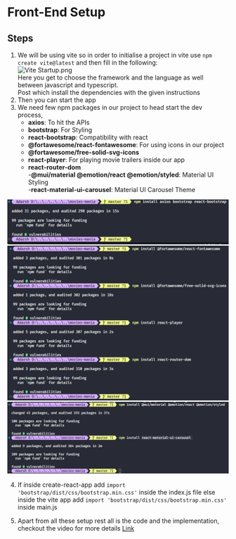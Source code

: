 # Front-End Setup

## Steps

1. We will be using vite so in order to initialise a project in vite use `npm create vite@latest` and then fill in the following:  
    ![Vite Startup.png](../_resources/4b3ee6ac64a0a98e66a60a9b0769e0d0.png)  
    Here you get to choose the framework and the language as well between javascript and typescript.  
    Post which install the dependencies with the given instructions
2. Then you can start the app
3. We need few npm packages in our project to head start the dev process,
    - **axios**: To hit the APIs
    - **bootstrap**: For Styling
    - **react-bootstrap**: Compatibility with react
    - **@fortawesome/react-fontawesome**: For using icons in our project
    - **@fortawesome/free-solid-svg-icons**
    - **react-player**: For playing movie trailers inside our app
    - **react-router-dom**  
        \-**@mui/material @emotion/react @emotion/styled**: Material UI Styling  
        \-**react-material-ui-carousel**: Material UI Carousel Theme

![4473228505e4522e27791cc7b2d52a6f.png](../resources/assets/4473228505e4522e27791cc7b2d52a6f.png)  
![dc2bd2d149bddd098502f6161c200bdc.png](../resources/assets/dc2bd2d149bddd098502f6161c200bdc.png)  
![cfa3e01544290fdf258619db7de55485.png](../resources/assets/cfa3e01544290fdf258619db7de55485.png)

4. If inside create-react-app add `import 'bootstrap/dist/css/bootstrap.min.css'` inside the index.js file else inside the vite app add `import 'bootstrap/dist/css/bootstrap.min.css'` inside main.js

5. Apart from all these setup rest all is the code and the implementation, checkout the video for more details [Link](https://www.youtube.com/watch?v=5PdEmeopJVQ&t=13s)
